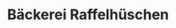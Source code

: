 ---
title: "Bäckerei Raffelhüschen"
url: /sylt/baeckerei-raffelhueschen-zum-fliegerhorst/
shop: Bäckerei
---